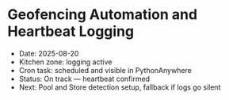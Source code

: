 # Geofencing Automation and Heartbeat Logging

- Date: 2025-08-20
- Kitchen zone: logging active
- Cron task: scheduled and visible in PythonAnywhere
- Status: On track — heartbeat confirmed
- Next: Pool and Store detection setup, fallback if logs go silent

